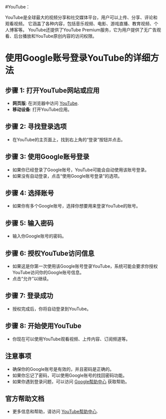 #YouTube：

YouTube是全球最大的视频分享和社交媒体平台，用户可以上传、分享、评论和观看视频。
它涵盖了各种内容，包括音乐视频、电影、游戏直播、教育视频、个人博客等。
YouTube还提供了YouTube Premium服务，它为用户提供了无广告观看、后台播放和YouTube原创内容的访问权限。

# 使用Google账号登录YouTube的详细方法

## 步骤 1: 打开YouTube网站或应用
- **网页版**: 在浏览器中访问 [YouTube](https://www.youtube.com/).
- **移动设备**: 打开YouTube应用。

## 步骤 2: 寻找登录选项
- 在YouTube的主页面上，找到右上角的“登录”按钮并点击。

## 步骤 3: 使用Google账号登录
- 如果你已经登录了Google账号，YouTube可能会自动使用该账号登录。
- 如果没有自动登录，点击“使用Google账号登录”的选项。

## 步骤 4: 选择账号
- 如果你有多个Google账号，选择你想要用来登录YouTube的账号。

## 步骤 5: 输入密码
- 输入你Google账号的密码。

## 步骤 6: 授权YouTube访问信息
- 如果这是你第一次使用该Google账号登录YouTube，系统可能会要求你授权YouTube访问你的Google账号信息。
- 点击“允许”以继续。

## 步骤 7: 登录成功
- 授权完成后，你将自动登录到YouTube。

## 步骤 8: 开始使用YouTube
- 你现在可以使用YouTube观看视频、上传内容、订阅频道等。

## 注意事项
- 确保你的Google账号是有效的，并且密码是正确的。
- 如果你忘记了密码，可以使用Google账号的找回密码功能。
- 如果你遇到登录问题，可以访问 [Google帮助中心](https://support.google.com/) 获取帮助。

## 官方帮助文档
- 更多信息和帮助，请访问 [YouTube帮助中心](https://support.google.com/youtube/).